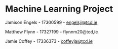 # Machine Learning Project 
Jamison Engels - 17300599 - engelsjj@tcd.ie

Matthew Flynn - 17327199 - flynnm20@tcd,ie

Jamie Coffey - 17336373 - coffeyja@tcd.ie


 